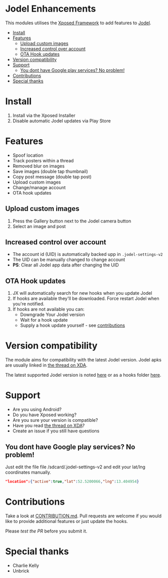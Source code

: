 Jodel Enhancements
==================

This modules utilises the [Xposed Framework](https://www.youtube.com/watch?v=uRR0Flqx9M8) to add features to [Jodel](https://jodel-app.com/).

<!-- toc -->

- [Install](#install)
- [Features](#features)
  * [Upload custom images](#upload-custom-images)
  * [Increased control over account](#increased-control-over-account)
  * [OTA Hook updates](#ota-hook-updates)
- [Version compatibility](#version-compatibility)
- [Support](#support)
  * [You dont have Google play services? No problem!](#you-dont-have-google-play-services-no-problem)
- [Contributions](#contributions)
- [Special thanks](#special-thanks)

<!-- tocstop -->

# Install
1. Install via the Xposed Installer
2. Disable automatic Jodel updates via Play Store

# Features
* Spoof location
* Track posters within a thread
* Removed blur on images
* Save images (double tap thumbnail)
* Copy post message (double tap post)
* Upload custom images
* Change/manage account
* OTA hook updates

## Upload custom images
1. Press the Gallery button next to the Jodel camera button
2. Select an image and post

## Increased control over account
- The account id (UID) is automatically backed upp in `.jodel-settings-v2`
- The UID can be manually changed to change account
- **PS**: Clear all Jodel app data after changing the UID

## OTA Hook updates
1. JX will automatically search for new hooks when you update Jodel
2. If hooks are available they'll be downloaded. Force restart Jodel when you're notified.
3. If hooks are not available you can:
    * Downgrade Your Jodel version
    * Wait for a hook update
    * Supply a hook update yourself - see [contributions](CONTRIBUTION.MD) 

# Version compatibility
The module aims for compatibility with the latest Jodel version. Jodel apks are usually linked in [the thread on XDA](http://forum.xda-developers.com/xposed/modules/mod-jodelxposed-enhancements-t3350019/).

The latest supported Jodel version is noted [here](https://github.com/krokofant/JodelXposed/blob/master/app/build.gradle#L7) or as a hooks folder [here](https://github.com/krokofant/JodelXposed/tree/master/hooks).

# Support
* Are you using Android?
* Do you have Xposed working?
* Are you sure your version is compatible?
* Have you read [the thread on XDA](http://forum.xda-developers.com/xposed/modules/mod-jodelxposed-enhancements-t3350019/)?
* Create an issue if you still have questions

## You dont have Google play services? No problem!
Just edit the file file /sdcard/.jodel-settings-v2 and edit your lat/lng coordinates manually.
```json
"location":{"active":true,"lat":52.5200066,"lng":13.404954}
```

# Contributions
Take a look at [CONTRIBUTION.md](CONTRIBUTION.md). Pull requests are welcome if you would like to provide additional features or just update the hooks.

Please *test the PR* before you submit it.

# Special thanks
* Charlie Kelly
* Unbrick
